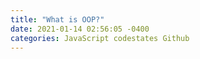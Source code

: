 ```yaml
---
title: "What is OOP?"
date: 2021-01-14 02:56:05 -0400
categories: JavaScript codestates Github
---
```

